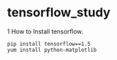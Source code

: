 # tensorflow_study
1 How to Install tensorflow.
```
pip install tensorflow==1.5
yum install python-matplotlib
```
